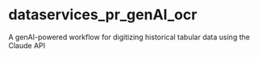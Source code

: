 # dataservices_pr_genAI_ocr
A genAI-powered workflow for digitizing historical tabular data using the Claude API
